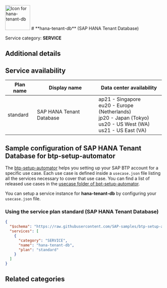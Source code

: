 <img src="data:;base64, None" alt="Icon for hana-tenant-db" width="80px"/>
# **hana-tenant-db** (SAP HANA Tenant Database)

Service category: **SERVICE**

## Additional details


## Service availability

| Plan name | Display name | Data center availability  |
|------|----------------|---------------------------|
|  standard  |  SAP HANA Tenant Database  | ap21 - Singapore<br> eu20 - Europe (Netherlands)<br> jp20 - Japan (Tokyo)<br> us20 - US West (WA)<br> us21 - US East (VA)  |

## Sample configuration of **SAP HANA Tenant Database** for btp-setup-automator

The [btp-setup-automator](https://github.com/SAP-samples/btp-setup-automator) helps you setting up your SAP BTP account for a specific use case. Each use case is defined inside a `usecase.json` file listing all the services necessary to cover that use case. You can find a list of released use cases in the [usecase folder of bpt-setup-automator](https://github.com/SAP-samples/btp-setup-automator/tree/main/usecases).

You can setup a service instance for **hana-tenant-db** by configuring your `usecase.json` file.

### Using the service plan **standard** (SAP HANA Tenant Database)

```json
{
  "$schema": "https://raw.githubusercontent.com/SAP-samples/btp-setup-automator/main/libs/btpsa-usecase.json",
  "services": [
    {
      "category": "SERVICE",
      "name": "hana-tenant-db",
      "plan": "standard"
    }
  ]
}
```

## Related categories
